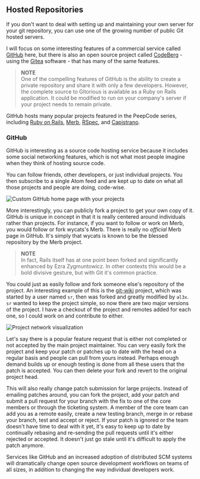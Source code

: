 <!--
SPDX-FileCopyrightText: 2008 Geoffrey Grosenbach <boss@topfunky.com>
SPDX-FileCopyrightText: 2008 Scott Chacon <schacon@gmail.com>

SPDX-License-Identifier: CC-BY-SA-3.0
-->

## Hosted Repositories

If you don't want to deal with setting up and maintaining your own server
for your git repository,
you can use one of the growing number of public Git hosted servers.

I will focus on some interesting features
of a commercial service called [GitHub](http://github.com) here,
but there is also an open source project
called [CodeBerg](https://codeberg.org/) -
using the [Gitea](https://gitea.io/) software -
that has many of the same features.

> **NOTE** \
One of the compelling features of GitHub
is the ability to create a private repository
and share it with only a few developers.
However,
the complete source to Gitorious is available as a Ruby on Rails application.
It could be modified to run on your company's server
if your project needs to remain private.

GitHub hosts many popular projects featured in the PeepCode series,
including [Ruby on Rails](http://github.com/rails/rails/),
[Merb](http://github.com/wycats/merb-core/),
[RSpec](http://github.com/dchelimsky/rspec/),
and [Capistrano](https://github.com/capistrano/capistrano/).

### GitHub

GitHub is interesting as a source code hosting service
because it includes some social networking features,
which is not what most people imagine
when they think of hosting source code.

You can follow friends,
other developers,
or just individual projects.
You then subscribe to a single Atom feed
and are kept up to date on what all those projects and people are doing,
code-wise.

![Custom GitHub home page with your projects](../artwork/bitmap/github1.png)

More interestingly,
you can publicly fork a project to get your own copy of it.
GitHub is unique in concept
in that it is really centered around individuals rather than projects.
For instance,
if you want to follow or work on Merb,
you would follow or fork wycats's Merb.
There is really no *official* Merb page in GitHub.
It's simply that wycats is known to be the blessed repository
by the Merb project.

> **NOTE** \
In fact,
Rails itself has at one point been forked
and significantly enhanced by Ezra Zygmuntowicz.
In other contexts this would be a bold divisive gesture,
but with Git it's common practice.

You could just as easily follow and fork
someone else's repository of the project.
An interesting example of this is the [git-wiki](
http://github.com/sr/git-wiki) project,
which was started by a user named `sr`,
then was forked and greatly modified by `al3x`.
`sr` wanted to keep the project simple,
so now there are two major versions of the project.
I have a checkout of the project and remotes added for each one,
so I could work on and contribute to either.

![Project network visualization](../artwork/bitmap/github-network.png)

Let's say there is a popular feature request
that is either not completed or not accepted
by the main project maintainer.
You can very easily fork the project
and keep your patch or patches up to date with the head
on a regular basis
and people can pull from yours instead.
Perhaps enough demand builds up
or enough testing is done from all these users
that the patch is accepted.
You can then delete your fork
and revert to the original project head.

This will also really change patch submission for large projects.
Instead of emailing patches around,
you can fork the project,
add your patch
and submit a pull request for your branch
with the fix to one of the core members
or through the ticketing system.
A member of the core team can add you as a remote easily,
create a new testing branch,
merge in or rebase your branch,
test and accept or reject.
If your patch is ignored
or the team doesn't have time to deal with it yet,
it's easy to keep up to date
by continually rebasing and re-sending the pull requests
until it's either rejected or accepted.
It doesn't just go stale until it's difficult to apply the patch anymore.

Services like GitHub and an increased adoption of distributed SCM systems
will dramatically change open source development workflows
on teams of all sizes,
in addition to changing the way individual developers work.
